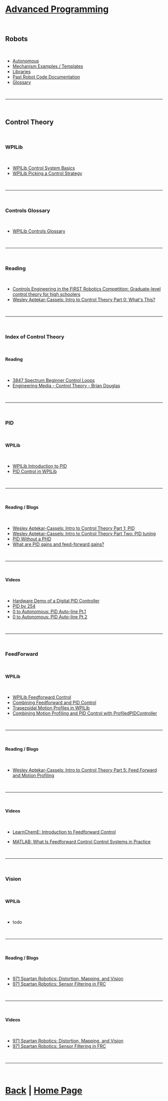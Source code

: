 # [Advanced Programming]()

<br>

## Robots

<br>

- [Autonomous](https://docs.lynkrobotics.org/auto)
- [Mechanism Examples / Templates](https://docs.lynkrobotics.org/mechanisms/)
- [Libraries](https://docs.lynkrobotics.org/libraries/)
- [Past Robot Code Documentation](https://docs.lynkrobotics.org/past/)
- [Glossary](https://docs.lynkrobotics.org/glossary/)

<br>

***

<br>

## Control Theory

<br>

### WPILib

<br>

- [WPILib Control System Basics](https://docs.wpilib.org/en/stable/docs/software/advanced-controls/introduction/control-system-basics.html)
- [WPILib Picking a Control Strategy](https://docs.wpilib.org/en/stable/docs/software/advanced-controls/introduction/picking-control-strategy.html)

<br>

***

<br>

### Controls Glossary

<br>

- [WPILib Controls Glossary](https://docs.wpilib.org/en/stable/docs/software/advanced-controls/controls-glossary.html)

<br>

***

<br>

### Reading

<br>

- [Controls Engineering in the FIRST Robotics Competition: Graduate-level control theory for high schoolers](https://file.tavsys.net/control/controls-engineering-in-frc.pdf)
- [Wesley Aptekar-Cassels: Intro to Control Theory Part 0: What's This?](https://blog.wesleyac.com/posts/intro-to-control-part-zero-whats-this)

<br>

***

<br>

### Index of Control Theory

<br>

#### Reading

<br>

- [3847 Spectrum Beginner Control Loops](https://docs.google.com/presentation/d/1Z3H8fjxVSJSIoAv1C09J7CEWDGmV66ZCOXEI1wKS23w/edit?usp=sharing)
- [Engineering Media - Control Theory - Brian Douglas](https://engineeringmedia.com/)

<br>

***

<br>

### PID

<br>

#### WPILib

<br>

- [WPILib Introduction to PID](https://docs.wpilib.org/en/stable/docs/software/advanced-controls/introduction/introduction-to-pid.html)
- [PID Control in WPILib](https://docs.wpilib.org/en/stable/docs/software/advanced-controls/controllers/pidcontroller.html)

<br>

***

<br>

#### Reading / Blogs

<br>

- [Wesley Aptekar-Cassels: Intro to Control Theory Part 1: PID](https://blog.wesleyac.com/posts/intro-to-control-part-one-pid)
- [Wesley Aptekar-Cassels: Intro to Control Theory Part Two: PID tuning](https://blog.wesleyac.com/posts/intro-to-control-part-two-pid-tuning)
- [PID Without a PHD](https://drive.google.com/file/d/0B8Oix1YVtSZgUW1sd3dOOFVzdXc/view?resourcekey=0-fY1n3GWPrgTzNxLW-5g97w)
- [What are PID gains and feed-forward gains?](https://www.motioncontroltips.com/faq-what-are-pid-gains-and-feed-forward-gains/)

<br>

***

<br>

#### Videos

<br>

- [Hardware Demo of a Digital PID Controller](https://www.youtube.com/watch?v=fusr9eTceEo)
- [PID by 254](https://www.youtube.com/watch?v=pTuPhJ0DJB8)
- [0 to Autonomous: PID Auto-line Pt.1](https://youtu.be/jIKBWO7ps0w)
- [0 to Autonomous: PID Auto-line Pt.2](https://youtu.be/Z24fSBVJeGs)

<br>

***

<br>

### FeedForward

<br>

#### WPILib

<br>

- [WPILib Feedforward Control](https://docs.wpilib.org/en/stable/docs/software/advanced-controls/controllers/feedforward.html)
- [Combining Feedforward and PID Control](https://docs.wpilib.org/en/stable/docs/software/advanced-controls/controllers/combining-feedforward-feedback.html)
- [Trapezoidal Motion Profiles in WPILib](https://docs.wpilib.org/en/stable/docs/software/advanced-controls/controllers/trapezoidal-profiles.html)
- [Combining Motion Profiling and PID Control with ProfiledPIDController](https://docs.wpilib.org/en/stable/docs/software/advanced-controls/controllers/profiled-pidcontroller.html)

<br>

***

<br>

#### Reading / Blogs

<br>

- [Wesley Aptekar-Cassels: Intro to Control Theory Part 5: Feed Forward and Motion Profiling](https://blog.wesleyac.com/posts/intro-to-control-part-five-feedforward-motion-profiling)

<br>

***

<br>

#### Videos

<br>

- [LearnChemE: Introduction to Feedforward Control](https://www.youtube.com/watch?v=OZsIXaSaW7g)

- [MATLAB: What Is Feedforward Control Control Systems in Practice](https://www.youtube.com/watch?v=FW_ay7K4jPE)

<br>

***

<br>

### Vision

<br>

#### WPILib

<br>

- todo

<br>

***

<br>

#### Reading / Blogs

<br>

- [971 Spartan Robotics: Distortion, Mapping, and Vision](https://docs.google.com/presentation/d/1pIXrXb_jm4eeUZMu_UsEyszuM3a0ctF-xCKt0XsVtCw/edit#slide=id.p)
- [971 Spartan Robotics: Sensor Filtering in FRC](https://docs.google.com/presentation/d/1fuQh7zUe5Aoufv1o_k1GJ9bF7wKdqJYgl6v3O-pg79E/edit#slide=id.p)

<br>

***

<br>

#### Videos

<br>

- [971 Spartan Robotics: Distortion, Mapping, and Vision](https://www.youtube.com/watch?v=cPaa6apv0m4)
- [971 Spartan Robotics: Sensor Filtering in FRC](https://www.youtube.com/watch?v=IGbiZmzRUt8)

<br>

***

<br>

# [Back](https://docs.lynkrobotics.org/programming/) | [Home Page](https://docs.lynkrobotics.org/)
